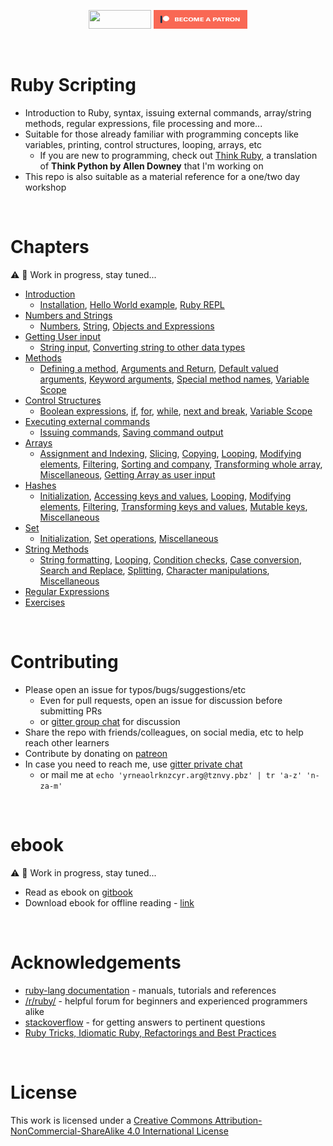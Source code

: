 <p align="center">
    <a href="https://gitter.im/learnbyexample/scripting_course"><img src="https://badges.gitter.im/learnbyexample/scripting_course.svg" width="100px" height="30px" /></a>
    <a href="https://www.patreon.com/learnbyexample"><img src="./images/become_a_patron_button.png" width="150px" height="30px" /></a>
</p>

<br>

# <a name="ruby-scripting"></a>Ruby Scripting

* Introduction to Ruby, syntax, issuing external commands, array/string methods, regular expressions, file processing and more...
* Suitable for those already familiar with programming concepts like variables, printing, control structures, looping, arrays, etc
    * If you are new to programming, check out [Think Ruby](https://github.com/learnbyexample/ThinkRubyBuild), a translation of **Think Python by Allen Downey** that I'm working on
* This repo is also suitable as a material reference for a one/two day workshop

<br>

# <a name="chapters"></a>Chapters

:warning: :construction: Work in progress, stay tuned...

* [Introduction](./chapters/Introduction.md)
    * [Installation](./chapters/Introduction.md#installation), [Hello World example](./chapters/Introduction.md#hello-world-example), [Ruby REPL](./chapters/Introduction.md#ruby-repl)
* [Numbers and Strings](./chapters/Numbers_and_Strings.md)
    * [Numbers](./chapters/Numbers_and_Strings.md#numbers), [String](./chapters/Numbers_and_Strings.md#string), [Objects and Expressions](./chapters/Numbers_and_Strings.md#objects-and-expressions)
* [Getting User input](./chapters/User_input.md)
    * [String input](./chapters/User_input.md#string-input), [Converting string to other data types](./chapters/User_input.md#converting-string-to-other-data-types)
* [Methods](./chapters/Methods.md)
    * [Defining a method](./chapters/Methods.md#defining-a-method), [Arguments and Return](./chapters/Methods.md#arguments-and-return), [Default valued arguments](./chapters/Methods.md#default-valued-arguments), [Keyword arguments](./chapters/Methods.md#keyword-arguments), [Special method names](./chapters/Methods.md#special-method-names), [Variable Scope](./chapters/Methods.md#variable-scope)
* [Control Structures](./chapters/Control_structures.md)
    * [Boolean expressions](./chapters/Control_structures.md#boolean-expressions), [if](./chapters/Control_structures.md#if), [for](./chapters/Control_structures.md#for), [while](./chapters/Control_structures.md#while), [next and break](./chapters/Control_structures.md#next-and-break), [Variable Scope](./chapters/Control_structures.md#variable-scope)
* [Executing external commands](./chapters/Executing_external_commands.md)
    * [Issuing commands](./chapters/Executing_external_commands.md#issuing-commands), [Saving command output](./chapters/Executing_external_commands.md#saving-command-output)
* [Arrays](./chapters/Arrays.md)
    * [Assignment and Indexing](./chapters/Arrays.md#assignment-and-indexing), [Slicing](./chapters/Arrays.md#slicing), [Copying](./chapters/Arrays.md#copying), [Looping](./chapters/Arrays.md#looping), [Modifying elements](./chapters/Arrays.md#modifying-elements), [Filtering](./chapters/Arrays.md#filtering), [Sorting and company](./chapters/Arrays.md#sorting-and-company), [Transforming whole array](./chapters/Arrays.md#transforming-whole-array), [Miscellaneous](./chapters/Arrays.md#miscellaneous), [Getting Array as user input](./chapters/Arrays.md#getting-array-as-user-input)
* [Hashes](./chapters/Hashes.md)
    * [Initialization](./chapters/Hashes.md#initialization), [Accessing keys and values](./chapters/Hashes.md#accessing-keys-and-values), [Looping](./chapters/Hashes.md#looping), [Modifying elements](./chapters/Hashes.md#modifying-elements), [Filtering](./chapters/Hashes.md#filtering), [Transforming keys and values](./chapters/Hashes.md#transforming-keys-and-values), [Mutable keys](./chapters/Hashes.md#mutable-keys), [Miscellaneous](./chapters/Hashes.md#miscellaneous)
* [Set](./chapters/Set.md)
    * [Initialization](./chapters/Set.md#initialization), [Set operations](./chapters/Set.md#set-operations), [Miscellaneous](./chapters/Set.md#miscellaneous)
* [String Methods](./chapters/String_methods.md)
    * [String formatting](./chapters/String_methods.md#string-formatting), [Looping](./chapters/String_methods.md#looping), [Condition checks](./chapters/String_methods.md#condition-checks), [Case conversion](./chapters/String_methods.md#case-conversion), [Search and Replace](./chapters/String_methods.md#search-and-replace), [Splitting](./chapters/String_methods.md#splitting), [Character manipulations](./chapters/String_methods.md#character-manipulations), [Miscellaneous](./chapters/String_methods.md#miscellaneous)
* [Regular Expressions](./chapters/Regular_expressions.md)
* [Exercises](./chapters/Exercises.md)

<br>

# <a name="contributing"></a>Contributing

* Please open an issue for typos/bugs/suggestions/etc
    * Even for pull requests, open an issue for discussion before submitting PRs
    * or [gitter group chat](https://gitter.im/learnbyexample/scripting_course) for discussion
* Share the repo with friends/colleagues, on social media, etc to help reach other learners
* Contribute by donating on [patreon](https://www.patreon.com/learnbyexample)
* In case you need to reach me, use [gitter private chat](https://gitter.im/learnbyexample)
    * or mail me at `echo 'yrneaolrknzcyr.arg@tznvy.pbz' | tr 'a-z' 'n-za-m'`

<br>

# <a name="ebook"></a>ebook

:warning: :construction: Work in progress, stay tuned...

* Read as ebook on [gitbook](https://learnbyexample.gitbooks.io/ruby-scripting/content/index.html)
* Download ebook for offline reading - [link](https://www.gitbook.com/book/learnbyexample/ruby-scripting/details)

<br>

# <a name="acknowledgements"></a>Acknowledgements

* [ruby-lang documentation](https://www.ruby-lang.org/en/documentation/) - manuals, tutorials and references
* [/r/ruby/](https://www.reddit.com/r/ruby/) - helpful forum for beginners and experienced programmers alike
* [stackoverflow](https://stackoverflow.com/tags/ruby) - for getting answers to pertinent questions
* [Ruby Tricks, Idiomatic Ruby, Refactorings and Best Practices](https://franzejr.github.io/best-ruby/index.html)

<br>

# <a name="license"></a>License

This work is licensed under a [Creative Commons Attribution-NonCommercial-ShareAlike 4.0 International License](https://creativecommons.org/licenses/by-nc-sa/4.0/)
